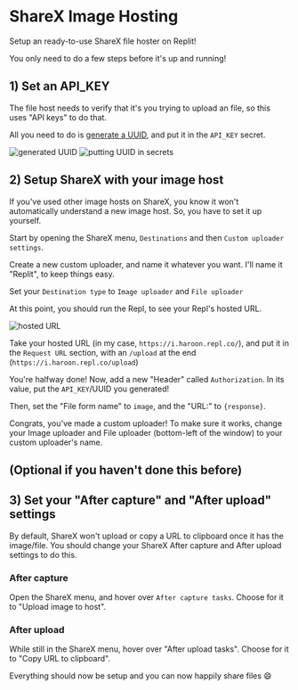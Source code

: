 # ShareX Image Hosting
Setup an ready-to-use ShareX file hoster on Replit!

You only need to do a few steps before it's up and running!

## 1) Set an API_KEY
The file host needs to verify that it's you trying to upload an file, so this uses "API keys" to do that.

All you need to do is [generate a UUID](https://www.uuidgenerator.net/), and put it in the `API_KEY` secret.

![generated UUID](https://i.haroon.repl.co/📝🕹️🟢🪢🫓.png) ![putting UUID in secrets](https://i.haroon.repl.co/🐜🖨️🥉🇻🇮🅾️.png)

## 2) Setup ShareX with your image host
If you've used other image hosts on ShareX, you know it won't automatically understand a new image host. So, you have to set it up yourself.

Start by opening the ShareX menu, `Destinations` and then `Custom uploader settings`.

Create a new custom uploader, and name it whatever you want. I'll name it "Replit", to keep things easy.

Set your `Destination type` to `Image uploader` and `File uploader`

At this point, you should run the Repl, to see your Repl's hosted URL.

![hosted URL](https://i.haroon.repl.co/⚕️🦛⛷️🖇️😼.png)

Take your hosted URL (in my case, `https://i.haroon.repl.co/`), and put it in the `Request URL` section, with an `/upload` at the end (`https://i.haroon.repl.co/upload`)

You're halfway done! Now, add a new "Header" called `Authorization`. In its value, put the `API_KEY`/UUID you generated!

Then, set the "File form name" to `image`, and the "URL:" to `{response}`.

Congrats, you've made a custom uploader! To make sure it works, change your Image uploader and File uploader (bottom-left of the window) to your custom uploader's name.

## (Optional if you haven't done this before) 
## 3) Set your "After capture" and "After upload" settings
By default, ShareX won't upload or copy a URL to clipboard once it has the image/file. You should change your ShareX After capture and After upload settings to do this.

### After capture
Open the ShareX menu, and hover over `After capture tasks`. Choose for it to "Upload image to host".

### After upload
While still in the ShareX menu, hover over "After upload tasks". Choose for it to "Copy URL to clipboard".

Everything should now be setup and you can now happily share files :smile: